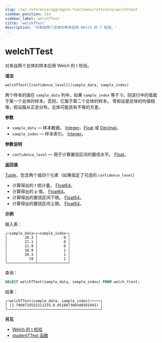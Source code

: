 ```yaml
---
slug: /sql-reference/aggregate-functions/reference/welchttest
sidebar_position: 214
sidebar_label: welchTTest
title: 'welchTTest'
description: '对来自两个总体的样本应用 Welch 的 t 检验。'
---
```



# welchTTest

对来自两个总体的样本应用 Welch 的 t 检验。

**语法**

``` sql
welchTTest([confidence_level])(sample_data, sample_index)
```

两个样本的值在 `sample_data` 列中。如果 `sample_index` 等于 0，则该行中的值属于第一个总体的样本。否则，它属于第二个总体的样本。
零假设是总体的均值相等。假设服从正态分布。总体可能具有不等的方差。

**参数**

- `sample_data` — 样本数据。 [Integer](../../../sql-reference/data-types/int-uint.md)、[Float](../../../sql-reference/data-types/float.md) 或 [Decimal](../../../sql-reference/data-types/decimal.md)。
- `sample_index` — 样本索引。 [Integer](../../../sql-reference/data-types/int-uint.md)。

**参数说明**

- `confidence_level` — 用于计算置信区间的置信水平。 [Float](../../../sql-reference/data-types/float.md)。

**返回值**

[Tuple](../../../sql-reference/data-types/tuple.md)，包含两个或四个元素（如果指定了可选的 `confidence_level`）

- 计算得出的 t 统计量。 [Float64](../../../sql-reference/data-types/float.md)。
- 计算得出的 p 值。 [Float64](../../../sql-reference/data-types/float.md)。
- 计算得出的置信区间下限。 [Float64](../../../sql-reference/data-types/float.md)。
- 计算得出的置信区间上限。 [Float64](../../../sql-reference/data-types/float.md)。

**示例**

输入表：

``` text
┌─sample_data─┬─sample_index─┐
│        20.3 │            0 │
│        22.1 │            0 │
│        21.9 │            0 │
│        18.9 │            1 │
│        20.3 │            1 │
│          19 │            1 │
└─────────────┴──────────────┘
```

查询：

``` sql
SELECT welchTTest(sample_data, sample_index) FROM welch_ttest;
```

结果：

``` text
┌─welchTTest(sample_data, sample_index)─────┐
│ (2.7988719532211235,0.051807360348581945) │
└───────────────────────────────────────────┘
```

**另见**

- [Welch 的 t 检验](https://en.wikipedia.org/wiki/Welch%27s_t-test)
- [studentTTest 函数](/sql-reference/aggregate-functions/reference/studentttest)
